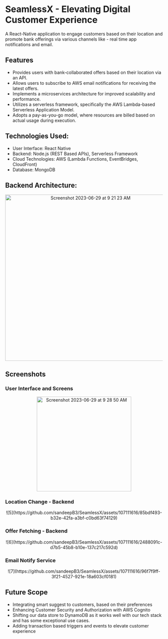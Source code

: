 # SeamlessX - Elevating Digital Customer Experience

A React-Native application to engage customers based on their location and promote bank offerings via various channels like - real time app notifications and email.

## Features
- Provides users with bank-collaborated offers based on their location via an API.
- Allows users to subscribe to AWS email notifications for receiving the latest offers.
- Implements a microservices architecture for improved scalability and performance.
- Utilizes a serverless framework, specifically the AWS Lambda-based Serverless Application Model.
- Adopts a pay-as-you-go model, where resources are billed based on actual usage during execution.

## Technologies Used:
- User Interface: React Native
- Backend: Node.js (REST Based APIs), Serverless Framework 
- Cloud Technologies: AWS (Lambda Functions, EventBridges, CloudFront)
- Database: MongoDB

## Backend Architecture:
<div align="center">
  <img width="530" alt="Screenshot 2023-06-29 at 9 21 23 AM" src="https://github.com/sandeepB3/SeamlessX/assets/107111616/7d68a028-4f55-4301-9560-558290c3bfbe">
</div>

## Screenshots

### User Interface and Screens
<div align="center">
  <img width="302" alt="Screenshot 2023-06-29 at 9 28 50 AM" src="https://github.com/sandeepB3/SeamlessX/assets/107111616/e3bb322d-c5eb-4d71-9dea-18adf38435fc">
</div>

### Location Change - Backend
<div align="center">
  ![5](https://github.com/sandeepB3/SeamlessX/assets/107111616/85bdf493-b32e-42fa-a3bf-c0bd63f74129)
</div>

### Offer Fetching - Backend
<div align="center">
    ![6](https://github.com/sandeepB3/SeamlessX/assets/107111616/2488091c-d7b5-45b8-b10e-137c217c592d)
</div>

### Email Notify Service
<div align="center">
  ![7](https://github.com/sandeepB3/SeamlessX/assets/107111616/96f7f9ff-3f21-4527-921e-18a603cf0181)
</div>

## Future Scope
- Integrating smart suggest to customers, based on their preferences
- Enhancing Customer Security and Authorization with AWS Cognito
- Shifting our data store to DynamoDB as it works well with our tech stack and has some exceptional use cases.
- Adding transaction based triggers and events to elevate customer experience 
